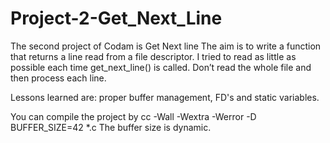 # Project-2-Get_Next_Line

The second project of Codam is Get Next line
The aim is to write a function that returns a line read from a file descriptor. I tried to read as little as possible each time get_next_line() is called.
Don’t read the whole file and then process each line.

Lessons learned are: proper buffer management, FD's and static variables.

You can compile the project by cc -Wall -Wextra -Werror -D BUFFER_SIZE=42 *.c
The buffer size is dynamic.
